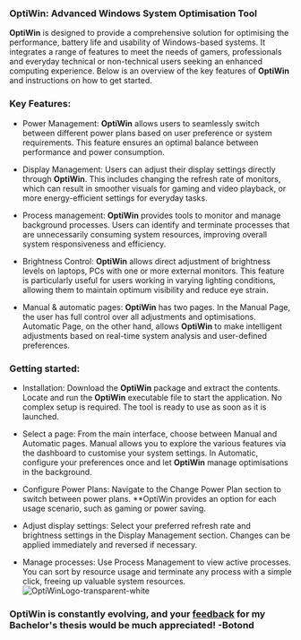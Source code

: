 ### OptiWin: Advanced Windows System Optimisation Tool

**OptiWin** is designed to provide a comprehensive solution for optimising the performance, battery life and usability of Windows-based systems. It integrates a range of features to meet the needs of gamers, professionals and everyday technical or non-technical users seeking an enhanced computing experience. Below is an overview of the key features of **OptiWin** and instructions on how to get started.

### Key Features:

- Power Management: **OptiWin** allows users to seamlessly switch between different power plans based on user preference or system requirements. This feature ensures an optimal balance between performance and power consumption.

- Display Management: Users can adjust their display settings directly through **OptiWin**. This includes changing the refresh rate of monitors, which can result in smoother visuals for gaming and video playback, or more energy-efficient settings for everyday tasks.

- Process management: **OptiWin** provides tools to monitor and manage background processes. Users can identify and terminate processes that are unnecessarily consuming system resources, improving overall system responsiveness and efficiency.

- Brightness Control:  **OptiWin** allows direct adjustment of brightness levels on laptops, PCs with one or more external monitors. This feature is particularly useful for users working in varying lighting conditions, allowing them to maintain optimum visibility and reduce eye strain.

- Manual & automatic pages: **OptiWin** has two pages. In the Manual Page, the user has full control over all adjustments and optimisations. Automatic Page, on the other hand, allows **OptiWin** to make intelligent adjustments based on real-time system analysis and user-defined preferences.

### Getting started:

- Installation: Download the **OptiWin** package and extract the contents. Locate and run the **OptiWin** executable file to start the application. No complex setup is required. The tool is ready to use as soon as it is launched.

- Select a page: From the main interface, choose between Manual and Automatic pages. Manual allows you to explore the various features via the dashboard to customise your system settings. In Automatic, configure your preferences once and let **OptiWin** manage optimisations in the background.

- Configure Power Plans: Navigate to the Change Power Plan section to switch between power plans. **OptiWin provides an option for each usage scenario, such as gaming or power saving.

- Adjust display settings: Select your preferred refresh rate and brightness settings in the Display Management section. Changes can be applied immediately and reversed if necessary.

- Manage processes: Use Process Management to view active processes. You can sort by resource usage and terminate any process with a simple click, freeing up valuable system resources.
![OptiWinLogo-transparent-white](https://github.com/Bombardofficial/OptiWinGUI/assets/71758740/45218304-337b-4310-9ab1-039d9c9eead1)




### OptiWin is constantly evolving, and your [feedback](https://forms.gle/8fHdpU3d5ckW2L799) for my Bachelor's thesis would be much appreciated! -Botond
